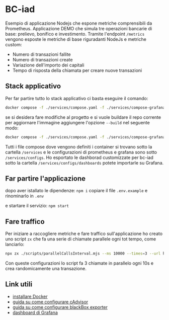 # BC-iad

Esempio di applicazione Nodejs che espone metriche comprensibili da Prometheus. Applicazione DEMO che simula tre operazioni bancarie di base: prelievo, bonifico e investimento.
Tramite l'endpoint `/metrics` vengono esposte le metriche di base riguradanti NodeJs e metriche custom:

- Numero di transazioni fallite
- Numero di transazioni create
- Variazione dell'importo dei capitali
- Tempo di risposta della chiamata per creare nuove transazioni

## Stack applicativo

Per far partire tutto lo stack applicativo ci basta eseguire il comando:

```sh
docker compose -f ./services/compose.yaml -f ./services/compose-grafana.yaml -f ./services/compose-mongo.yaml -f ./services/compose-prometheus.yaml up -d
```

se si desidera fare modifiche al progetto e si vuole buildare il repo corrente per aggiornare l'immagine aggiungere l'opzione `--build` nel seguente modo:

```sh
docker compose -f ./services/compose.yaml -f ./services/compose-grafana.yaml -f ./services/compose-mongo.yaml -f ./services/compose-prometheus.yaml up --buil -d
```

Tutti i file compose dove vengono definiti i container si trovano sotto la cartella `/services` e le configurazioni di prometheus e grafana sono sotto `/services/configs`.
Ho esportato le dashborad customizzate per bc-iad sotto la cartella `/services/configs/dashboards` potete importarle su Grafana.

## Far partire l'applicazione

dopo aver istallato le dipendenze:
`npm i`
copiare il file `.env.example` e rinominarlo in `.env`

e startare il servizio:
`npm start`

## Fare traffico

Per iniziare a raccogliere metriche e fare traffico sull'applicazione ho creato uno script `zx` che fa una serie di chiamate parallele ogni tot tempo, come lanciarlo:

```sh
npx zx ./scripts/parallelCallsInterval.mjs --ms 10000 --times=3 --url http://localhost:3000/transactions
```

Con queste configurazioni lo script fa 3 chiamate in parallelo ogni 10s e crea randomicamente una transazione.

## Link utili

- [installare Docker](https://docs.docker.com/get-docker)
- [guida su come configurare cAdvisor](https://prometheus.io/docs/guides/cadvisor/)
- [guida su come configurare blackBox exporter](https://prometheus.io/docs/guides/multi-target-exporter/)
- [dashboard di Grafana](https://grafana.com/grafana/dashboards/)
